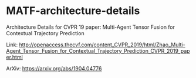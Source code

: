 # MATF-architecture-details
Architecture Details for CVPR 19 paper: Multi-Agent Tensor Fusion for Contextual Trajectory Prediction

Link: http://openaccess.thecvf.com/content_CVPR_2019/html/Zhao_Multi-Agent_Tensor_Fusion_for_Contextual_Trajectory_Prediction_CVPR_2019_paper.html

ArXiv: https://arxiv.org/abs/1904.04776

